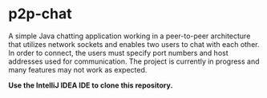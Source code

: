 # p2p-chat

A simple Java chatting application working in a peer-to-peer architecture that utilizes network sockets and enables two users to chat with each other. In order to connect, the users must specify port numbers and host addresses used for communication.
The project is currently in progress and many features may not work as expected.

**Use the IntelliJ IDEA IDE to clone this repository.**